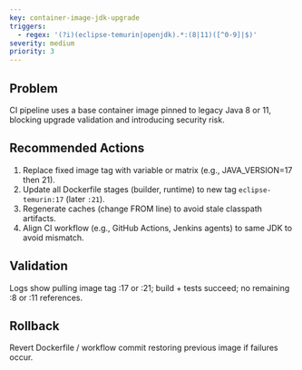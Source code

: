 ```yaml
---
key: container-image-jdk-upgrade
triggers:
  - regex: '(?i)(eclipse-temurin|openjdk).*:(8|11)([^0-9]|$)'
severity: medium
priority: 3
---
```


## Problem
CI pipeline uses a base container image pinned to legacy Java 8 or 11, blocking upgrade validation and introducing security risk.

## Recommended Actions
1. Replace fixed image tag with variable or matrix (e.g., JAVA_VERSION=17 then 21).
2. Update all Dockerfile stages (builder, runtime) to new tag `eclipse-temurin:17` (later `:21`).
3. Regenerate caches (change FROM line) to avoid stale classpath artifacts.
4. Align CI workflow (e.g., GitHub Actions, Jenkins agents) to same JDK to avoid mismatch.

## Validation
Logs show pulling image tag :17 or :21; build + tests succeed; no remaining :8 or :11 references.

## Rollback
Revert Dockerfile / workflow commit restoring previous image if failures occur.

